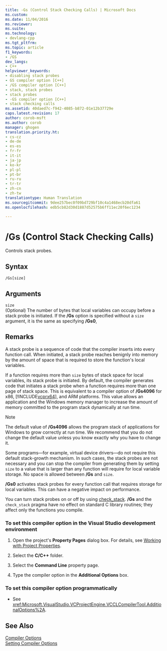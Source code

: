 ```yaml
---
title: -Gs (Control Stack Checking Calls) | Microsoft Docs
ms.custom: 
ms.date: 11/04/2016
ms.reviewer: 
ms.suite: 
ms.technology:
- devlang-cpp
ms.tgt_pltfrm: 
ms.topic: article
f1_keywords:
- /GS
dev_langs:
- C++
helpviewer_keywords:
- disabling stack probes
- GS compiler option [C++]
- /GS compiler option [C++]
- stack, stack probes
- stack probes
- -GS compiler option [C++]
- stack checking calls
ms.assetid: 40daed7c-f942-4085-b872-01e12b37729e
caps.latest.revision: 17
author: corob-msft
ms.author: corob
manager: ghogen
translation.priority.ht:
- cs-cz
- de-de
- es-es
- fr-fr
- it-it
- ja-jp
- ko-kr
- pl-pl
- pt-br
- ru-ru
- tr-tr
- zh-cn
- zh-tw
translationtype: Human Translation
ms.sourcegitcommit: 9dee257bec0f09bd729bf10c4a1468ecb20dfa61
ms.openlocfilehash: edb5cb82d30d1887d52575b6ff11ec20f6ec1234

---
```

# /Gs (Control Stack Checking Calls)
Controls stack probes.  
  
## Syntax  
  
```  
/Gs[size]  
```  
  
## Arguments  
 `size`  
 (Optional) The number of bytes that local variables can occupy before a stack probe is initiated. If the **/Gs** option is specified without a `size` argument, it is the same as specifying **/Gs0**,  
  
## Remarks  
 A stack probe is a sequence of code that the compiler inserts into every function call. When initiated, a stack probe reaches benignly into memory by the amount of space that is required to store the function's local variables.  
  
 If a function requires more than `size` bytes of stack space for local variables, its stack probe is initiated. By default, the compiler generates code that initiates a stack probe when a function requires more than one page of stack space. This is equivalent to a compiler option of **/Gs4096** for x86, [!INCLUDE[vcprx64](../../assembler/inline/includes/vcprx64_md.md)], and ARM platforms. This value allows an application and the Windows memory manager to increase the amount of memory committed to the program stack dynamically at run time.  
  
> [!NOTE]
>  The default value of **/Gs4096** allows the program stack of applications for Windows to grow correctly at run time. We recommend that you do not change the default value unless you know exactly why you have to change it.  
  
 Some programs—for example, virtual device drivers—do not require this default stack-growth mechanism. In such cases, the stack probes are not necessary and you can stop the compiler from generating them by setting `size` to a value that is larger than any function will require for local variable storage. No space is allowed between **/Gs** and `size`.  
  
 **/Gs0** activates stack probes for every function call that requires storage for local variables. This can have a negative impact on performance.  
  
 You can turn stack probes on or off by using [check_stack](../../preprocessor/check-stack.md). **/Gs** and the `check_stack` pragma have no effect on standard C library routines; they affect only the functions you compile.  
  
### To set this compiler option in the Visual Studio development environment  
  
1.  Open the project's **Property Pages** dialog box. For details, see [Working with Project Properties](../../ide/working-with-project-properties.md).  
  
2.  Select the **C/C++** folder.  
  
3.  Select the **Command Line** property page.  
  
4.  Type the compiler option in the **Additional Options** box.  
  
### To set this compiler option programmatically  
  
-   See <xref:Microsoft.VisualStudio.VCProjectEngine.VCCLCompilerTool.AdditionalOptions%2A>.  
  
## See Also  
 [Compiler Options](../../build/reference/compiler-options.md)   
 [Setting Compiler Options](../../build/reference/setting-compiler-options.md)


<!--HONumber=Jan17_HO2-->


